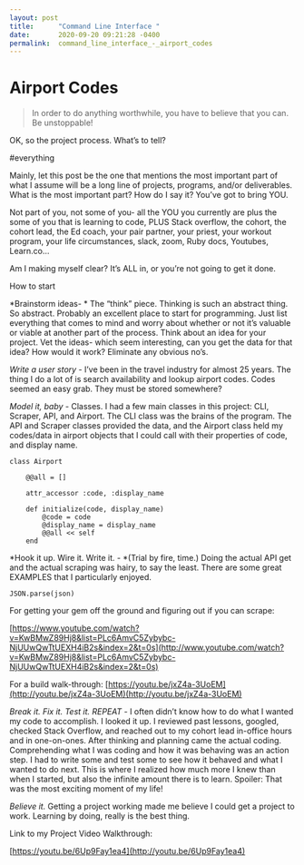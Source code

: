 ```yaml
---
layout: post
title:      "Command Line Interface "
date:       2020-09-20 09:21:28 -0400
permalink:  command_line_interface_-_airport_codes
---
```


# Airport Codes

> In order to do anything worthwhile, you have to believe that you can. Be unstoppable!
> 



OK, so the project process. What’s to tell? 

#everything

Mainly, let this post be the one that mentions the most important part of what I assume will be a long line of projects, programs, and/or deliverables. 
What is the most important part? How do I say it? You’ve got to bring YOU. 

Not part of you, not some of you- all the YOU you currently are plus the some of you that is learning to code, PLUS Stack overflow, the cohort, the cohort lead, the  Ed coach, your pair partner, your priest, your workout program, your life circumstances,  slack, zoom, Ruby docs, Youtubes, Learn.co… 

Am I making myself clear? It’s ALL in, or you’re not going to get it done.

How to start


*Brainstorm ideas- * The “think” piece. Thinking is such an abstract thing. So abstract. Probably an excellent place to start for programming.  Just list everything that comes to mind and worry about whether or not it’s valuable or viable at another part of the process. Think about an idea for your project. Vet the ideas- which seem interesting, can you get the data for that idea? How would it work? Eliminate any obvious no’s.

*Write a user story -* I’ve been in the travel industry for almost 25 years. The thing I do a lot of is search availability and lookup airport codes. Codes seemed an easy grab. They must be stored somewhere?

*Model it, baby -* Classes. I had a few main classes in this project: CLI, Scraper, API, and Airport. The CLI class was the brains of the program. The API and Scraper classes provided the data, and the Airport class held my codes/data in airport objects that I could call with their properties of code, and display name.

```
class Airport

    @@all = []

    attr_accessor :code, :display_name

    def initialize(code, display_name)
        @code = code
        @display_name = display_name
        @@all << self
    end
```

*Hook it up. Wire it. Write it. - *(Trial by fire, time.) Doing the actual API get and the actual scraping was hairy, to say the least. There are some great EXAMPLES that I particularly enjoyed.

```
JSON.parse(json)
```

For getting your gem off the ground and figuring out if you can scrape:

[https://www.youtube.com/watch?v=KwBMwZ89Hj8&list=PLc6AmvC5Zybybc-NjUUwQwTtUEXH4iB2s&index=2&t=0s](http://www.youtube.com/watch?v=KwBMwZ89Hj8&list=PLc6AmvC5Zybybc-NjUUwQwTtUEXH4iB2s&index=2&t=0s)


For a build walk-through:
[https://youtu.be/jxZ4a-3UoEM](http://youtu.be/jxZ4a-3UoEM)(http://youtu.be/jxZ4a-3UoEM)


*Break it. Fix it. Test it. REPEAT -* I often didn’t know how to do what I wanted my code to accomplish. I looked it up. I reviewed past lessons, googled, checked Stack Overflow, and reached out to my cohort lead in-office hours and in one-on-ones. After thinking and planning came the actual coding. Comprehending what I was coding and how it was behaving was an action step. I had to write some and test some to see how it behaved and what I wanted to do next. This is where I realized how much more I knew than when I started, but also the infinite amount there is to learn. Spoiler: That was the most exciting moment of my life!

*Believe it.* Getting a project working made me believe I could get a project to work. Learning by doing, really is the best thing.

Link to my Project Video Walkthrough:

[https://youtu.be/6Up9Fay1ea4](http://youtu.be/6Up9Fay1ea4)



